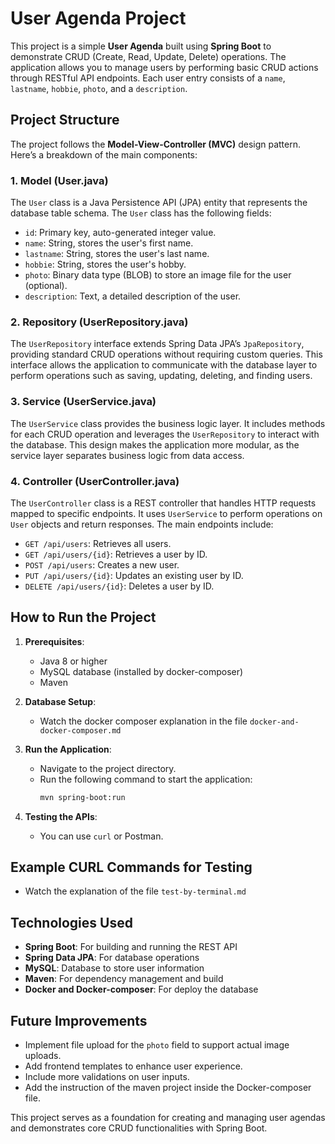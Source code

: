 
# User Agenda Project

This project is a simple **User Agenda** built using **Spring Boot** to demonstrate CRUD (Create, Read, Update, Delete) operations. 
The application allows you to manage users by performing basic CRUD actions through RESTful API endpoints. 
Each user entry consists of a `name`, `lastname`, `hobbie`, `photo`, and a `description`.

## Project Structure

The project follows the **Model-View-Controller (MVC)** design pattern. Here’s a breakdown of the main components:

### 1. Model (User.java)
The `User` class is a Java Persistence API (JPA) entity that represents the database table schema. The `User` class has the following fields:
- `id`: Primary key, auto-generated integer value.
- `name`: String, stores the user's first name.
- `lastname`: String, stores the user's last name.
- `hobbie`: String, stores the user's hobby.
- `photo`: Binary data type (BLOB) to store an image file for the user (optional).
- `description`: Text, a detailed description of the user.

### 2. Repository (UserRepository.java)
The `UserRepository` interface extends Spring Data JPA’s `JpaRepository`, providing standard CRUD operations without requiring custom queries. 
This interface allows the application to communicate with the database layer to perform operations such as saving, updating, deleting, and finding users.

### 3. Service (UserService.java)
The `UserService` class provides the business logic layer. It includes methods for each CRUD operation and leverages the `UserRepository` 
to interact with the database. This design makes the application more modular, as the service layer separates business logic from data access.

### 4. Controller (UserController.java)
The `UserController` class is a REST controller that handles HTTP requests mapped to specific endpoints. It uses `UserService` 
to perform operations on `User` objects and return responses. The main endpoints include:

- `GET /api/users`: Retrieves all users.
- `GET /api/users/{id}`: Retrieves a user by ID.
- `POST /api/users`: Creates a new user.
- `PUT /api/users/{id}`: Updates an existing user by ID.
- `DELETE /api/users/{id}`: Deletes a user by ID.


## How to Run the Project

1. **Prerequisites**: 
   - Java 8 or higher
   - MySQL database (installed by docker-composer)
   - Maven

2. **Database Setup**:
   - Watch the docker composer explanation in the file `docker-and-docker-composer.md`

3. **Run the Application**:
   - Navigate to the project directory.
   - Run the following command to start the application:
     ```bash
     mvn spring-boot:run
     ```

4. **Testing the APIs**:
   - You can use `curl` or Postman.

## Example CURL Commands for Testing

   - Watch the explanation of the file `test-by-terminal.md`

## Technologies Used
- **Spring Boot**: For building and running the REST API
- **Spring Data JPA**: For database operations
- **MySQL**: Database to store user information
- **Maven**: For dependency management and build
- **Docker and Docker-composer**: For deploy the database

## Future Improvements
- Implement file upload for the `photo` field to support actual image uploads.
- Add frontend templates to enhance user experience.
- Include more validations on user inputs.
- Add the instruction of the maven project inside the Docker-composer file.

This project serves as a foundation for creating and managing user agendas and demonstrates core CRUD functionalities with Spring Boot.
